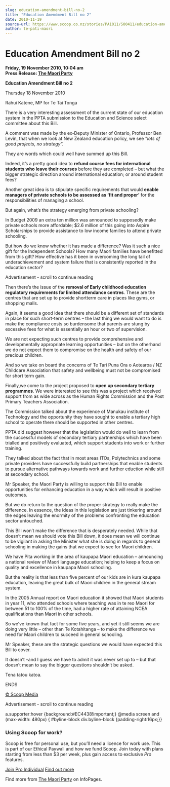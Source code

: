 ```yaml
---
slug: education-amendment-bill-no-2
title: "Education Amendment Bill no 2"
date: 2010-11-19
source-url: https://www.scoop.co.nz/stories/PA1011/S00411/education-amendment-bill-no-2.htm
author: te-pati-maori
---
```

Education Amendment Bill no 2
=============================

**Friday, 19 November 2010, 10:04 am**  
**Press Release: [The Maori Party](https://info.scoop.co.nz/The_Maori_Party)**

**Education Amendment Bill no 2**

Thursday 18 November 2010

Rahui Katene, MP for Te Tai Tonga

There is a very interesting assessment of the current state of our education system in the PPTA submission to the Education and Science select committee about this Bill.

A comment was made by the ex-Deputy Minister of Ontario, Professor Ben Levin, that when we look at New Zealand education policy, we see “_lots of good projects, no strategy”._

They are words which could well have summed up this Bill.

Indeed, it’s a pretty good idea to **refund course fees for international students who leave their courses** before they are completed – but what the bigger strategic direction around international education; or around student fees?

Another great idea is to stipulate specific requirements that would **enable managers of private schools to be assessed as ‘fit and proper’** for the responsibilities of managing a school.

But again, what’s the strategy emerging from private schooling?

In Budget 2009 an extra ten million was announced to supposedly make private schools more affordable; $2.6 million of this going into Aspire Scholarships to provide assistance to low income families to attend private schooling.

But how do we know whether it has made a difference? Was it such a nice gift for the Independent Schools? How many Maori families have benefitted from this gift? How effective has it been in overcoming the long tail of underachievement and system failure that is consistently reported in the education sector?

Advertisement - scroll to continue reading





Then there’s the issue of the **removal of Early childhood education regulatory requirements for limited attendance centres**. These are the centres that are set up to provide shortterm care in places like gyms, or shopping malls.

Again, it seems a good idea that there should be a different set of standards in place for such short-term centres – the last thing we would want to do is make the compliance costs so burdensome that parents are stung by excessive fees for what is essentially an hour or two of supervision.

We are not expecting such centres to provide comprehensive and developmentally appropriate learning opportunities – but on the otherhand we do not expect them to compromise on the health and safety of our precious children.

And so we take on board the concerns of Te Tari Puna Ora o Aotearoa / NZ Childcare Association that safety and wellbeing must not be compromised for short term gain.

Finally,we come to the project proposed to **open up secondary tertiary programmes**. We were interested to see this was a project which received support from as wide across as the Human Rights Commission and the Post Primary Teachers Association.

The Commission talked about the experience of Manukau institute of Technology and the opportunity they have sought to enable a tertiary high school to operate there should be supported in other centres.

PPTA did suggest however that the legislation would do well to learn from the successful models of secondary tertiary partnerships which have been trialled and positively evaluated, which support students into work or further training.

They talked about the fact that in most areas ITOs, Polytechnics and some private providers have successfully build partnerships that enable students to pursue alternative pathways towards work and further eduction while still at secondary school.

Mr Speaker, the Maori Party is willing to support this Bill to enable opportunities for enhancing education in a way which will result in positive outcomes.

But we do return to the question of the proper strategy to really make the difference. In essence, the ideas in this legislation are just tinkering around the edges leaving the enormity of the problems confronting the education sector untouched.

This Bill won’t make the difference that is desperately needed. While that doesn’t mean we should vote this Bill down, it does mean we will continue to be vigilant in asking the Minister what she is doing in regards to general schooling in making the gains that we expect to see for Maori children.

We have Pita working in the area of kaupapa Maori education – announcing a national review of Maori language education; helping to keep a focus on quality and excellence in kaupapa Maori schooling.

But the reality is that less than five percent of our kids are in kura kaupapa education, leaving the great bulk of Maori children in the general stream system.

In the 2005 Annual report on Maori education it showed that Maori students in year 11, who attended schools where teaching was in te reo Maori for between 51 to 100% of the time, had a higher rate of attaining NCEA qualifications than Maori in other schools.

So we’ve known that fact for some five years, and yet it still seems we are doing very little – other than Te Kotahitanga – to make the difference we need for Maori children to succeed in general schooling.

Mr Speaker, these are the strategic questions we would have expected this Bill to cover.

It doesn’t –and I guess we have to admit it was never set up to – but that doesn’t mean to say the bigger questions shouldn’t be asked.

Tena tatou katoa.

ENDS  

[© Scoop Media](http://www.scoop.co.nz/about/terms.html)  

Advertisement - scroll to continue reading



a.supporter:hover {background:#EC4438!important;} @media screen and (max-width: 480px) { #byline-block div.byline-block {padding-right:16px;}}

### Using Scoop for work?

Scoop is free for personal use, but you’ll need a licence for work use. This is part of our Ethical Paywall and how we fund Scoop. Join today with plans starting from less than $3 per week, plus gain access to exclusive _Pro_ features.  
  
[Join Pro Individual](https://pro.scoop.co.nz/Individual/?from=ProIn24) [Find out more](https://pro.scoop.co.nz/using-scoop-for-work/?from=ProIn24)

Find more from [The Maori Party](https://info.scoop.co.nz/The_Maori_Party) on InfoPages.
